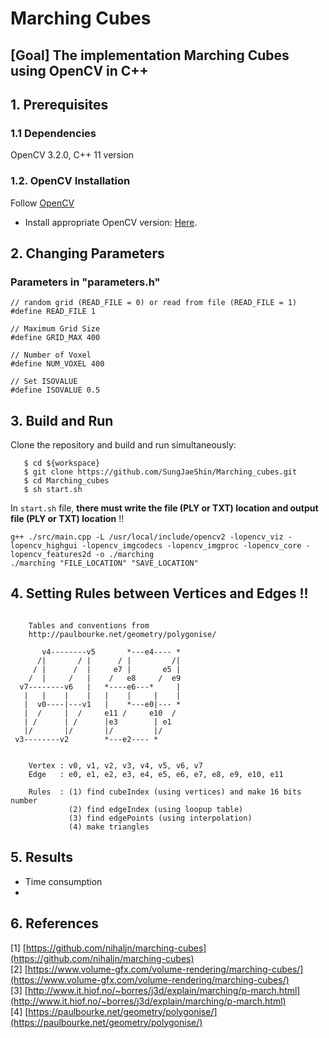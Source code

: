 # Marching Cubes
## [Goal] The implementation Marching Cubes using OpenCV in C++ 



## 1. Prerequisites
### 1.1 Dependencies
OpenCV 3.2.0, C++ 11 version

### 1.2. OpenCV Installation
Follow [OpenCV](https://docs.opencv.org/4.x/d2/de6/tutorial_py_setup_in_ubuntu.html)
- Install appropriate OpenCV version: [Here](https://sungjaeshin.github.io/O/opencv-install/).

## 2. Changing Parameters
### Parameters in "parameters.h"
```
// random grid (READ_FILE = 0) or read from file (READ_FILE = 1)
#define READ_FILE 1 

// Maximum Grid Size
#define GRID_MAX 400

// Number of Voxel  
#define NUM_VOXEL 400

// Set ISOVALUE
#define ISOVALUE 0.5
```

## 3. Build and Run 
Clone the repository and build and run simultaneously:
```
   $ cd ${workspace}
   $ git clone https://github.com/SungJaeShin/Marching_cubes.git
   $ cd Marching_cubes
   $ sh start.sh
```

In `start.sh` file, **there must write the file (PLY or TXT) location and output file (PLY or TXT) location** !!
```
g++ ./src/main.cpp -L /usr/local/include/opencv2 -lopencv_viz -lopencv_highgui -lopencv_imgcodecs -lopencv_imgproc -lopencv_core -lopencv_features2d -o ./marching
./marching "FILE_LOCATION" "SAVE_LOCATION"
```

## 4. Setting Rules between Vertices and Edges !!
```

    Tables and conventions from
    http://paulbourke.net/geometry/polygonise/

       v4--------v5       *---e4---- *
      /|       / |      / |         /|
     / |      /  |     e7 |       e5 |
    /  |     /   |    /   e8     /  e9
  v7--------v6   |   *----e6---*     |
   |   |    |    |   |    |     |    |
   |  v0----|---v1   |    *---e0|--- *
   |  /     |  /     e11 /     e10  /
   | /      | /      |e3        | e1
   |/       |/       |/         |/
 v3--------v2        *---e2---- *


    Vertex : v0, v1, v2, v3, v4, v5, v6, v7
    Edge   : e0, e1, e2, e3, e4, e5, e6, e7, e8, e9, e10, e11

    Rules  : (1) find cubeIndex (using vertices) and make 16 bits number
             (2) find edgeIndex (using loopup table)
             (3) find edgePoints (using interpolation)
             (4) make triangles
```

## 5. Results 

- Time consumption
- 


## 6. References
[1] [https://github.com/nihaljn/marching-cubes](https://github.com/nihaljn/marching-cubes) \
[2] [https://www.volume-gfx.com/volume-rendering/marching-cubes/](https://www.volume-gfx.com/volume-rendering/marching-cubes/) \
[3] [http://www.it.hiof.no/~borres/j3d/explain/marching/p-march.html](http://www.it.hiof.no/~borres/j3d/explain/marching/p-march.html) \
[4] [https://paulbourke.net/geometry/polygonise/](https://paulbourke.net/geometry/polygonise/)

